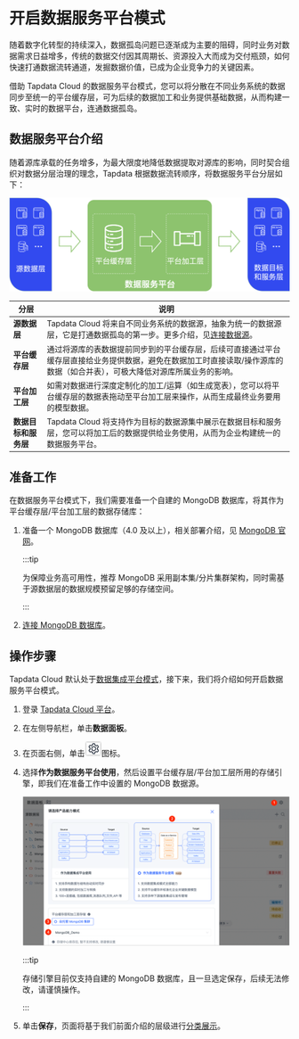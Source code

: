 # 开启数据服务平台模式

随着数字化转型的持续深入，数据孤岛问题已逐渐成为主要的阻碍，同时业务对数据需求日益增多，传统的数据交付因其周期长、资源投入大而成为交付瓶颈，如何快速打通数据流转通道，发掘数据价值，已成为企业竞争力的关键因素。

借助 Tapdata Cloud 的数据服务平台模式，您可以将分散在不同业务系统的数据同步至统一的平台缓存层，可为后续的数据加工和业务提供基础数据，从而构建一致、实时的数据平台，连通数据孤岛。



## 数据服务平台介绍

随着源库承载的任务增多，为最大限度地降低数据提取对源库的影响，同时契合组织对数据分层治理的理念，Tapdata 根据数据流转顺序，将数据服务平台分层如下：

![数据服务平台架构](../../../images/ldp_architecture.png)

| 分层                 | 说明                                                                                                                  |
| -------------------- |---------------------------------------------------------------------------------------------------------------------|
| **源数据层**         | Tapdata Cloud 将来自不同业务系统的数据源，抽象为统一的数据源层，它是打通数据孤岛的第一步。更多介绍，见[连接数据源](../../../prerequisites/README.md)。 |
| **平台缓存层**       | 通过将源库的表数据提前同步到的平台缓存层，后续可直接通过平台缓存层直接给业务提供数据，避免在数据加工时直接读取/操作源库的数据（如合并表），可极大降低对源库所属业务的影响。                              |
| **平台加工层**       | 如需对数据进行深度定制化的加工/运算（如生成宽表），您可以将平台缓存层的数据表拖动至平台加工层来操作，从而生成最终业务要用的模型数据。                                                 |
| **数据目标和服务层** | Tapdata Cloud 将支持作为目标的数据源集中展示在数据目标和服务层，您可以将加工后的数据提供给业务使用，从而为企业构建统一的数据服务平台。                                          |



## 准备工作

在数据服务平台模式下，我们需要准备一个自建的 MongoDB 数据库，将其作为平台缓存层/平台加工层的数据存储库：

1. 准备一个 MongoDB 数据库（4.0 及以上），相关部署介绍，见 [MongoDB 官网](https://www.mongodb.com/docs/manual/administration/install-on-linux/)。

   :::tip

   为保障业务高可用性，推荐 MongoDB 采用副本集/分片集群架构，同时需基于源数据层的数据规模预留足够的存储空间。

   :::

2. [连接 MongoDB 数据库](../../../prerequisites/on-prem-databases/mongodb.md)。

## 操作步骤

Tapdata Cloud 默认处于[数据集成平台模式](../etl-mode/README.md)，接下来，我们将介绍如何开启数据服务平台模式。

1. 登录 [Tapdata Cloud 平台](https://cloud.tapdata.net/console/v3/)。

2. 在左侧导航栏，单击**数据面板**。

3. 在页面右侧，单击![setting_icon](../../../images/setting_icon.png)图标。

4. 选择**作为数据服务平台使用**，然后设置平台缓存层/平台加工层所用的存储引擎，即我们在准备工作中设置的 MongoDB 数据源。

   ![开启数据服务平台模式](../../../images/enable_daas_mode.png)

   :::tip

   存储引擎目前仅支持自建的 MongoDB 数据库，且一旦选定保存，后续无法修改，请谨慎操作。

   :::

5. 单击**保存**，页面将基于我们前面介绍的层级进行[分类展示](daas-mode-dashboard.md)。

   

